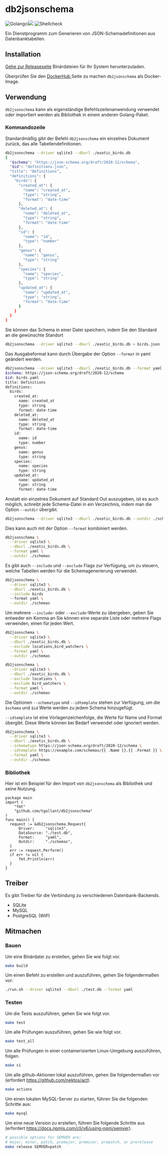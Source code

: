 # db2jsonschema

![Golangci](https://github.com/tgallant/db2jsonschema/actions/workflows/test.yaml/badge.svg?branch=main)![](https://github.com/tgallant/db2jsonschema/actions/workflows/lint.yaml/badge.svg?branch=main) ![Shellcheck](https://github.com/tgallant/db2jsonschema/actions/workflows/shellcheck.yaml/badge.svg?branch=main)

Ein Dienstprogramm zum Generieren von JSON-Schemadefinitionen aus Datenbanktabellen.

## Installation

[Gehe zur Releaseseite](https://github.com/tgallant/db2jsonschema/releases)
 Binärdateien für Ihr System herunterzuladen.

Überprüfen Sie den [DockerHub
](https://hub.docker.com/repository/docker/tgallant/db2jsonschema) Seite zu machen
 `db2jsonschema` als Docker-Image.

## Verwendung

`db2jsonschema` kann als eigenständige Befehlszeilenanwendung verwendet oder importiert werden
 als Bibliothek in einem anderen Golang-Paket.

### Kommandozeile

Standardmäßig gibt der Befehl `db2jsonschema` ein einzelnes Dokument zurück, das
 alle Tabellendefinitionen.

```bash
db2jsonschema --driver sqlite3 --dburl ./exotic_birds.db
{
  "$schema": "https://json-schema.org/draft/2020-12/schema",
  "$id": "definitions.json",
  "title": "Definitions",
  "definitions": {
    "birds": {
      "created_at": {
        "name": "created_at",
        "type": "string",
        "format": "date-time"
      },
      "deleted_at": {
        "name": "deleted_at",
        "type": "string",
        "format": "date-time"
      },
      "id": {
        "name": "id",
        "type": "number"
      },
      "genus": {
        "name": "genus",
        "type": "string"
      },
      "species": {
        "name": "species",
        "type": "string"
      },
      "updated_at": {
        "name": "updated_at",
        "type": "string",
        "format": "date-time"
      }
    }
  }
}
```

Sie können das Schema in einer Datei speichern, indem Sie den Standard an die gewünschte
 Standort

```bash
db2jsonschema --driver sqlite3 --dburl ./exotic_birds.db > birds.json
```

Das Ausgabeformat kann durch Übergabe der Option `--format` in yaml geändert werden.

```bash
db2jsonschema --driver sqlite3 --dburl ./exotic_birds.db --format yaml
$schema: https://json-schema.org/draft/2020-12/schema
$id: birds.yaml
title: Definitions
definitions:
  birds:
    created_at:
      name: created_at
      type: string
      format: date-time
    deleted_at:
      name: deleted_at
      type: string
      format: date-time
    id:
      name: id
      type: number
    genus:
      name: genus
      type: string
    species:
      name: species
      type: string
    updated_at:
      name: updated_at
      type: string
      format: date-time
```

Anstatt ein einzelnes Dokument auf Standard Out auszugeben, ist es auch möglich,
 schreibt jede Schema-Datei in ein Verzeichnis, indem man die Option `--outdir` übergibt.

```bash
db2jsonschema --driver sqlite3 --dburl ./exotic_birds.db --outdir ./schemas
```

Dies kann auch mit der Option `--format` kombiniert werden.

```bash
db2jsonschema \
  --driver sqlite3 \
  --dburl ./exotic_birds.db \
  --format yaml \
  --outdir ./schemas
```

Es gibt auch `--include` und `--exclude` Flags zur Verfügung, um zu steuern, welche
 Tabellen werden für die Schemagenerierung verwendet.

```bash
db2jsonschema \
  --driver sqlite3 \
  --dburl ./exotic_birds.db \
  --include birds
  --format yaml \
  --outdir ./schemas
```

Um mehrere `--include`- oder `--exclude`-Werte zu übergeben, geben Sie entweder ein Komma an
 Sie können eine separate Liste oder mehrere Flags verwenden, einen für jeden Wert.

```bash
db2jsonschema \
  --driver sqlite3 \
  --dburl ./exotic_birds.db \
  --exclude locations,bird_watchers \
  --format yaml \
  --outdir ./schemas
```

```bash
db2jsonschema \
  --driver sqlite3 \
  --dburl ./exotic_birds.db \
  --exclude locations \
  --exclude bird_watchers \
  --format yaml \
  --outdir ./schemas
```

Die Optionen `--schematype` und `--idtemplate` stehen zur Verfügung, um die
 `$schema` und `$id` Werte werden zu jedem Schema hinzugefügt.

`--idtemplate` ist eine Vorlagenzeichenfolge, die Werte für Name und Format übergibt.
 Diese Werte können bei Bedarf verwendet oder ignoriert werden.

```bash
db2jsonschema \
  --driver sqlite3 \
  --dburl ./exotic_birds.db \
  --schematype https://json-schema.org/draft/2020-12/schema \
  --idtemplate https://example.com/schemas/{{ .Name }}.{{ .Format }} \
  --format yaml \
  --outdir ./schemas
```

### Bibliothek

Hier ist ein Beispiel für den Import von `db2jsonschema` als Bibliothek und seine
 Nutzung.

```golang
package main
import (
    "fmt"
	"github.com/tgallant/db2jsonschema"
)
func main() {
  request := &db2jsonschema.Request{
      Driver:     "sqlite3",
      DataSource: "./test.db",
      Format:     "yaml",
      Outdir:     "./schemas",
  }
  err := request.Perform()
  if err != nil {
      fmt.Println(err)
  }
}
```

## Treiber

Es gibt Treiber für die Verbindung zu verschiedenen Datenbank-Backends.

- SQLite
- MySQL
- PostgreSQL (WIP)

## Mitmachen

### Bauen

Um eine Binärdatei zu erstellen, gehen Sie wie folgt vor.

```bash
make build
```

Um einen Befehl zu erstellen und auszuführen, gehen Sie folgendermaßen vor:

```bash
./run.sh --driver sqlite3 --dburl ./test.db --format yaml
```

### Testen

Um die Tests auszuführen, gehen Sie wie folgt vor.

```bash
make test
```

Um alle Prüfungen auszuführen, gehen Sie wie folgt vor.

```bash
make test_all
```

Um alle Prüfungen in einer containerisierten Linux-Umgebung auszuführen,
 folgen.

```bash
make ci
```

Um alle github-Aktionen lokal auszuführen, gehen Sie folgendermaßen vor (erfordert
 https://github.com/nektos/act).

```bash
make actions
```

Um einen lokalen MySQL-Server zu starten, führen Sie die folgenden Schritte aus:

```bash
make mysql
```

Um eine neue Version zu erstellen, führen Sie folgende Schritte aus (erfordert
 https://docs.npmjs.com/cli/v6/using-npm/semver).

```bash
# possible options for SEMVER are:
# major, minor, patch, premajor, preminor, prepatch, or prerelease
make release SEMVER=patch
```
